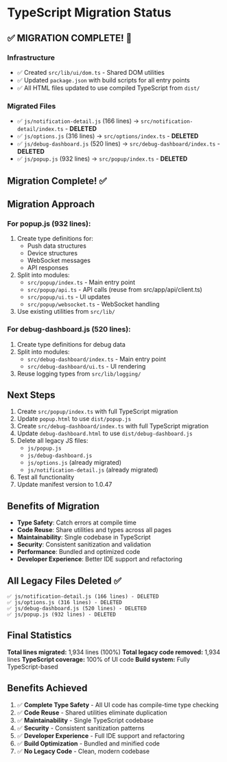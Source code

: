 # TypeScript Migration Status

## ✅ MIGRATION COMPLETE! 🎉

### Infrastructure
- ✅ Created `src/lib/ui/dom.ts` - Shared DOM utilities
- ✅ Updated `package.json` with build scripts for all entry points
- ✅ All HTML files updated to use compiled TypeScript from `dist/`

### Migrated Files
- ✅ `js/notification-detail.js` (166 lines) → `src/notification-detail/index.ts` - **DELETED**
- ✅ `js/options.js` (316 lines) → `src/options/index.ts` - **DELETED**
- ✅ `js/debug-dashboard.js` (520 lines) → `src/debug-dashboard/index.ts` - **DELETED**
- ✅ `js/popup.js` (932 lines) → `src/popup/index.ts` - **DELETED**

## Migration Complete! ✅

## Migration Approach

### For popup.js (932 lines):
1. Create type definitions for:
   - Push data structures
   - Device structures
   - WebSocket messages
   - API responses
2. Split into modules:
   - `src/popup/index.ts` - Main entry point
   - `src/popup/api.ts` - API calls (reuse from src/app/api/client.ts)
   - `src/popup/ui.ts` - UI updates
   - `src/popup/websocket.ts` - WebSocket handling
3. Use existing utilities from `src/lib/`

### For debug-dashboard.js (520 lines):
1. Create type definitions for debug data
2. Split into modules:
   - `src/debug-dashboard/index.ts` - Main entry point
   - `src/debug-dashboard/ui.ts` - UI rendering
3. Reuse logging types from `src/lib/logging/`

## Next Steps

1. Create `src/popup/index.ts` with full TypeScript migration
2. Update `popup.html` to use `dist/popup.js`
3. Create `src/debug-dashboard/index.ts` with full TypeScript migration
4. Update `debug-dashboard.html` to use `dist/debug-dashboard.js`
5. Delete all legacy JS files:
   - `js/popup.js`
   - `js/debug-dashboard.js`
   - `js/options.js` (already migrated)
   - `js/notification-detail.js` (already migrated)
6. Test all functionality
7. Update manifest version to 1.0.47

## Benefits of Migration

- **Type Safety**: Catch errors at compile time
- **Code Reuse**: Share utilities and types across all pages
- **Maintainability**: Single codebase in TypeScript
- **Security**: Consistent sanitization and validation
- **Performance**: Bundled and optimized code
- **Developer Experience**: Better IDE support and refactoring

## All Legacy Files Deleted ✅

```
✅ js/notification-detail.js (166 lines) - DELETED
✅ js/options.js (316 lines) - DELETED
✅ js/debug-dashboard.js (520 lines) - DELETED
✅ js/popup.js (932 lines) - DELETED
```

## Final Statistics

**Total lines migrated:** 1,934 lines (100%)
**Total legacy code removed:** 1,934 lines
**TypeScript coverage:** 100% of UI code
**Build system:** Fully TypeScript-based

## Benefits Achieved

1. ✅ **Complete Type Safety** - All UI code has compile-time type checking
2. ✅ **Code Reuse** - Shared utilities eliminate duplication
3. ✅ **Maintainability** - Single TypeScript codebase
4. ✅ **Security** - Consistent sanitization patterns
5. ✅ **Developer Experience** - Full IDE support and refactoring
6. ✅ **Build Optimization** - Bundled and minified code
7. ✅ **No Legacy Code** - Clean, modern codebase


